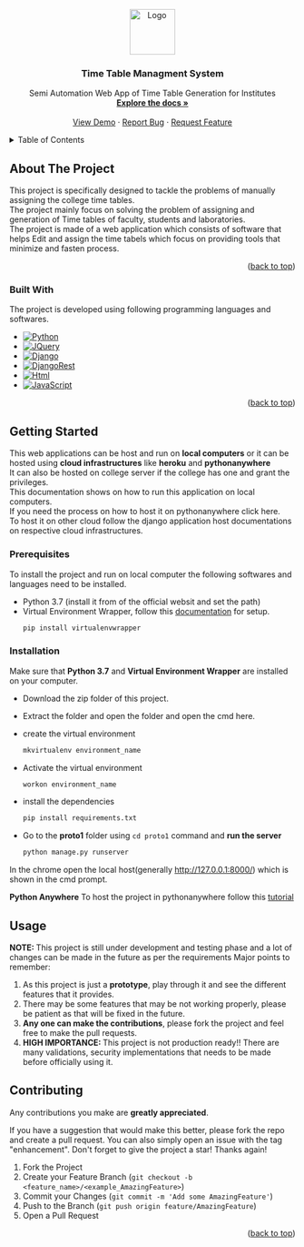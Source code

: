 
<a name = "readme-top"></a>

<div align="center">
  <a href="https://github.com/Sraone-Kumar/proto_v2">
    <img src="https://aggregate.digital/v3_images/features/sh_icon_scheduler.svg" alt="Logo" width="80" height="80">
  </a>

  <h3 align="center">Time Table Managment System</h3>

  <p align="center">
    Semi Automation Web App of Time Table Generation for Institutes
    <br />
    <a href="https://github.com/Sraone-kumar/proto_v2"><strong>Explore the docs »</strong></a>
    <br />
    <br />
    <a href="https://github.com/Sraone-kumar/proto_v2">View Demo</a>
    ·
    <a href="https://github.com/Sraone-kumar/proto_v2/issues">Report Bug</a>
    ·
    <a href="https://github.com/Sraone-kumar/proto_v2/issues">Request Feature</a>
  </p>
</div>


<!-- TABLE OF CONTENTS -->
<details>
  <summary>Table of Contents</summary>
  <ol>
    <li>
      <a href="#about-the-project">About The Project</a>
      <ul>
        <li><a href="#built-with">Built With</a></li>
      </ul>
    </li>
    <li>
      <a href="#getting-started">Getting Started</a>
      <ul>
        <li><a href="#prerequisites">Prerequisites</a></li>
        <li><a href="#installation">Installation</a></li>
      </ul>
    </li>
    <li><a href="#usage">Usage</a></li>
    <li><a href="#contributing">Contributing</a></li>
    <li><a href="#license">License</a></li>
    <li><a href="#contact">Contact</a></li>
    <li><a href="#acknowledgments">Acknowledgments</a></li>
  </ol>
</details>

<!-- ABOUT THE PROJECT -->
## About The Project
This project is specifically designed to tackle the problems of manually assigning the college time tables.</br>
The project mainly focus on solving the problem of assigning and generation of Time tables of faculty, students and laboratories.</br>
The project is made of a web application which consists of software that helps Edit and assign the time tabels which focus on providing tools that minimize and fasten
process.


<p align="right">(<a href="#readme-top">back to top</a>)</p>


### Built With
  The project is developed using following programming languages and softwares.

* [![Python][Python.org]][Python-url]
* [![JQuery][JQuery.com]][JQuery-url]
* [![Django][djangoproject.com]][Django-url]
* [![DjangoRest][django-rest-framework.org]][Django-Rest-url]
* [![Html][html.com]][Html5-url]
* [![JavaScript][javascript.com]][JavaScript-url]




<p align="right">(<a href="#readme-top">back to top</a>)</p>


<!-- GETTING STARTED -->
## Getting Started
This web applications can be host and run on <b>local computers</b> or it can be hosted using <b>cloud infrastructures</b>
like <b>heroku</b> and <b>pythonanywhere</b></br>
It can also be hosted on college server if the college has one and grant the privileges.</br>
This documentation shows on how to run this application on local computers.</br>
If you need the process on how to host it on pythonanywhere click here.</br>
To host it on other cloud follow the django application host documentations on respective cloud infrastructures.</br>
### Prerequisites
To install the project and run on local computer the following softwares and languages need to be installed.
* Python 3.7 (install it from of the official websit and set the path)
* Virtual Environment Wrapper, follow this [documentation](https://virtualenvwrapper.readthedocs.io/en/latest/) for setup.
  ```sh
  pip install virtualenvwrapper
  ```

### Installation
Make sure that <b>Python 3.7</b> and <b>Virtual Environment Wrapper</b> are installed on your computer.
* Download the zip folder of this project.
* Extract the folder and open the folder and open the cmd here.
* create the virtual environment
  ```sh
  mkvirtualenv environment_name
  ```
* Activate the virtual environment
  ```sh
  workon environment_name
  ```
* install the dependencies
  ```sh
  pip install requirements.txt
  ```

* Go to the <b>proto1</b> folder using `cd proto1` command and <b>run the server</b>
  ```sh
  python manage.py runserver
  ```

In the chrome open the local host(generally http://127.0.0.1:8000/) which is shown in the cmd prompt.

<b>Python Anywhere</b>
To host the project in pythonanywhere follow this [tutorial](https://www.youtube.com/watch?v=1oOr7o3Cx1Y)


<!-- USAGE EXAMPLES -->
## Usage
<b>NOTE: </b> This project is still under development and testing phase and a lot of changes can be made in the future as per the requirements
Major points to remember:
1. As this project is just a <strong>prototype</strong>, play through it and see the different features that it provides.
2. There may be some features that may be not working properly, please be patient as that will be fixed in the future.
3. <strong>Any one can make the contributions</strong>, please fork the project and feel free to make the pull requests.
4. <strong>HIGH IMPORTANCE: </strong> This project is not production ready!! There are many validations, security implementations that needs to be made before officially using it.

<!-- CONSTRIBUTING -->

## Contributing

Any contributions you make are **greatly appreciated**.

If you have a suggestion that would make this better, please fork the repo and create a pull request. You can also simply open an issue with the tag "enhancement".
Don't forget to give the project a star! Thanks again!

1. Fork the Project
2. Create your Feature Branch (`git checkout -b <feature_name>/<example_AmazingFeature>`)
3. Commit your Changes (`git commit -m 'Add some AmazingFeature'`)
4. Push to the Branch (`git push origin feature/AmazingFeature`)
5. Open a Pull Request

<p align="right">(<a href="#readme-top">back to top</a>)</p>



[Python.org]:https://img.shields.io/badge/python-3670A0?style=for-the-badge&logo=python&logoColor=ffdd54
[Python-url]: https://python.org
[JQuery.com]: https://img.shields.io/badge/jQuery-0769AD?style=for-the-badge&logo=jquery&logoColor=white
[JQuery-url]: https://jquery.com 
[djangoproject.com]: https://img.shields.io/badge/django-%23092E20.svg?style=for-the-badge&logo=django&logoColor=white
[Django-url]: https://www.djangoproject.com
[django-rest-framework.org]: https://img.shields.io/badge/DJANGO-REST-ff1709?style=for-the-badge&logo=django&logoColor=white&color=ff1709&labelColor=gray
[Django-Rest-url]: https://www.django-rest-framework.org
[html.com]: https://img.shields.io/badge/html5-%23E34F26.svg?style=for-the-badge&logo=html5&logoColor=white
[Html5-url]: https://html.com/html5/
[javascript.com]: https://img.shields.io/badge/javascript-%23323330.svg?style=for-the-badge&logo=javascript&logoColor=%23F7DF1E
[JavaScript-url]: https://www.javascript.com/





